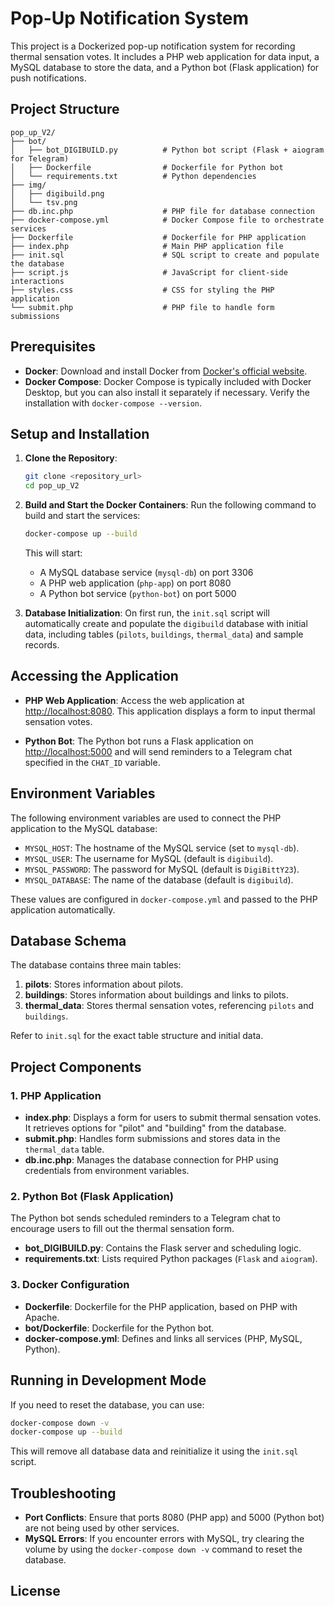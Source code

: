 
# Pop-Up Notification System

This project is a Dockerized pop-up notification system for recording thermal sensation votes. It includes a PHP web application for data input, a MySQL database to store the data, and a Python bot (Flask application) for push notifications.

## Project Structure

```plaintext
pop_up_V2/
├── bot/
│   ├── bot_DIGIBUILD.py          # Python bot script (Flask + aiogram for Telegram)
│   ├── Dockerfile                # Dockerfile for Python bot
│   └── requirements.txt          # Python dependencies
├── img/
│   ├── digibuild.png
│   └── tsv.png
├── db.inc.php                    # PHP file for database connection
├── docker-compose.yml            # Docker Compose file to orchestrate services
├── Dockerfile                    # Dockerfile for PHP application
├── index.php                     # Main PHP application file
├── init.sql                      # SQL script to create and populate the database
├── script.js                     # JavaScript for client-side interactions
├── styles.css                    # CSS for styling the PHP application
└── submit.php                    # PHP file to handle form submissions
```

## Prerequisites

- **Docker**: Download and install Docker from [Docker's official website](https://www.docker.com/get-started).
- **Docker Compose**: Docker Compose is typically included with Docker Desktop, but you can also install it separately if necessary. Verify the installation with `docker-compose --version`.

## Setup and Installation

1. **Clone the Repository**:
   ```bash
   git clone <repository_url>
   cd pop_up_V2
   ```

2. **Build and Start the Docker Containers**:
   Run the following command to build and start the services:
   ```bash
   docker-compose up --build
   ```

   This will start:
   - A MySQL database service (`mysql-db`) on port 3306
   - A PHP web application (`php-app`) on port 8080
   - A Python bot service (`python-bot`) on port 5000

3. **Database Initialization**:
   On first run, the `init.sql` script will automatically create and populate the `digibuild` database with initial data, including tables (`pilots`, `buildings`, `thermal_data`) and sample records.

## Accessing the Application

- **PHP Web Application**:
  Access the web application at [http://localhost:8080](http://localhost:8080). This application displays a form to input thermal sensation votes.

- **Python Bot**:
  The Python bot runs a Flask application on [http://localhost:5000](http://localhost:5000) and will send reminders to a Telegram chat specified in the `CHAT_ID` variable.

## Environment Variables

The following environment variables are used to connect the PHP application to the MySQL database:

- `MYSQL_HOST`: The hostname of the MySQL service (set to `mysql-db`).
- `MYSQL_USER`: The username for MySQL (default is `digibuild`).
- `MYSQL_PASSWORD`: The password for MySQL (default is `DigiBittY23`).
- `MYSQL_DATABASE`: The name of the database (default is `digibuild`).

These values are configured in `docker-compose.yml` and passed to the PHP application automatically.

## Database Schema

The database contains three main tables:

1. **pilots**: Stores information about pilots.
2. **buildings**: Stores information about buildings and links to pilots.
3. **thermal_data**: Stores thermal sensation votes, referencing `pilots` and `buildings`.

Refer to `init.sql` for the exact table structure and initial data.

## Project Components

### 1. PHP Application

- **index.php**: Displays a form for users to submit thermal sensation votes. It retrieves options for "pilot" and "building" from the database.
- **submit.php**: Handles form submissions and stores data in the `thermal_data` table.
- **db.inc.php**: Manages the database connection for PHP using credentials from environment variables.

### 2. Python Bot (Flask Application)

The Python bot sends scheduled reminders to a Telegram chat to encourage users to fill out the thermal sensation form.

- **bot_DIGIBUILD.py**: Contains the Flask server and scheduling logic.
- **requirements.txt**: Lists required Python packages (`Flask` and `aiogram`).

### 3. Docker Configuration

- **Dockerfile**: Dockerfile for the PHP application, based on PHP with Apache.
- **bot/Dockerfile**: Dockerfile for the Python bot.
- **docker-compose.yml**: Defines and links all services (PHP, MySQL, Python).

## Running in Development Mode

If you need to reset the database, you can use:

```bash
docker-compose down -v
docker-compose up --build
```

This will remove all database data and reinitialize it using the `init.sql` script.

## Troubleshooting

- **Port Conflicts**: Ensure that ports 8080 (PHP app) and 5000 (Python bot) are not being used by other services.
- **MySQL Errors**: If you encounter errors with MySQL, try clearing the volume by using the `docker-compose down -v` command to reset the database.

## License

